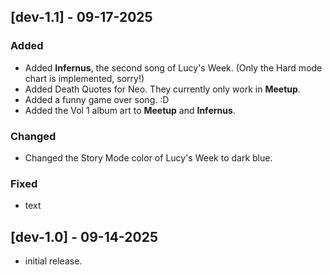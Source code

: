 ## [dev-1.1] - 09-17-2025

### Added

- Added **Infernus**, the second song of Lucy's Week. (Only the Hard mode chart is implemented, sorry!)
- Added Death Quotes for Neo. They currently only work in **Meetup**.
- Added a funny game over song. :D
- Added the Vol 1 album art to **Meetup** and **Infernus**.

### Changed

- Changed the Story Mode color of Lucy's Week to dark blue.

### Fixed

- text

## [dev-1.0] - 09-14-2025

- initial release.
